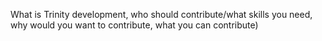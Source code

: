 What is Trinity development, who should contribute/what skills you need, why would you want to contribute, what you can contribute)
